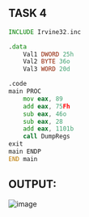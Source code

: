 ## TASK 4

```asm
INCLUDE Irvine32.inc

.data
	Val1 DWORD 25h
	Val2 BYTE 36o
	Val3 WORD 20d

.code
main PROC
	mov eax, 89
	add eax, 75Fh
	sub eax, 46o
	sub eax, 28
	add eax, 1101b
	call DumpRegs
exit
main ENDP
END main
```

## OUTPUT:
![image](https://github.com/user-attachments/assets/5e63fb5d-0324-439a-97e9-d29461f07430)
